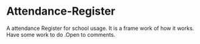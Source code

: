# Attendance-Register
A attendance Register for school usage. It is a frame work of how it works. Have some work to do .Open to comments.
